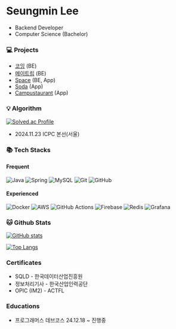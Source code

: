 <!--
![header](https://capsule-render.vercel.app/api?type=transparent&color=6082B6&height=100&section=header&text=Seungmin's%20Github&fontSize=60&fontColor=6082B6)
-->

<!--
안녕하세요, 

🔥 개발을 통해 꾸준한 성취감을 얻고싶은 🔥

신입 백엔드 개발자 이승민입니다.
-->

<!--
### Projects
| 프로젝트 | 설명 | 역할 | 주관 | 기간 |
| --- | --- | --- | --- | --- |
| [코잉](https://github.com/prgrms-be-devcourse/NBE4-5-2-Team09) | 코인 대시보드 사이트 | BE | 프로그래머스 | 25.02.27 ~ 25.03.17 |
| [메이트립](https://github.com/dnd-side-project/dnd-11th-1-backend) | 여행 동행 메이트 구인 앱 | BE | DND | 24.06.29 ~ 24.08.24 |
| [Space](https://github.com/min429/space) | 객체탐지를 통한 도서관 자리 관리 시스템 | BE, App | Capstone Design | 24.03.13 ~ 24.10.03 |
| [Soda](https://github.com/min429/Soda) | 청각장애인을 위한 위험감지 및 소리분류 앱 | App | 한국장애인재단 | 23.07.04 ~ 23.10.30 |
| [Campustaurant](https://github.com/min429/Campustaurant) | 대학생을 위한 식사 메이트 앱 | App | CEDC | 22.08.17 ~ 22.11.17 |
-->

# Seungmin Lee
- Backend Developer
- Computer Science (Bachelor)

### 💻 Projects
- [코잉](https://github.com/prgrms-be-devcourse/NBE4-5-2-Team09) (BE)
- [메이트립](https://github.com/dnd-side-project/dnd-11th-1-backend) (BE)
- [Space](https://github.com/min429/space) (BE, App)
- [Soda](https://github.com/min429/Soda) (App)
- [Campustaurant](https://github.com/min429/Campustaurant) (App)

### 💡 Algorithm
[![Solved.ac Profile](http://mazassumnida.wtf/api/v2/generate_badge?boj=lsm990429)](https://solved.ac/lsm990429/)

- 2024.11.23 ICPC 본선(서울)

### 📚 Tech Stacks
#### Frequent
![Java](https://img.shields.io/badge/java-%23ED8B00.svg?style=for-the-badge&logo=openjdk&logoColor=white)
![Spring](https://img.shields.io/badge/spring-%236DB33F.svg?style=for-the-badge&logo=spring&logoColor=white)
![MySQL](https://img.shields.io/badge/mysql-4479A1.svg?style=for-the-badge&logo=mysql&logoColor=white)
![Git](https://img.shields.io/badge/git-%23F05033.svg?style=for-the-badge&logo=git&logoColor=white)
![GitHub](https://img.shields.io/badge/github-%23121011.svg?style=for-the-badge&logo=github&logoColor=white)

#### Experienced
![Docker](https://img.shields.io/badge/docker-%230db7ed.svg?style=for-the-badge&logo=docker&logoColor=white)
![AWS](https://img.shields.io/badge/AWS-%23FF9900.svg?style=for-the-badge&logo=amazon-aws&logoColor=white)
![GitHub Actions](https://img.shields.io/badge/github%20actions-%232671E5.svg?style=for-the-badge&logo=githubactions&logoColor=white)
![Firebase](https://img.shields.io/badge/firebase-a08021?style=for-the-badge&logo=firebase&logoColor=ffcd34)
![Redis](https://img.shields.io/badge/redis-%23DD0031.svg?style=for-the-badge&logo=redis&logoColor=white)
![Grafana](https://img.shields.io/badge/grafana-%23F46800.svg?style=for-the-badge&logo=grafana&logoColor=white)

### 🐱 Github Stats
[![GitHub stats](https://github-readme-stats.vercel.app/api?username=min429&theme=transparent)](https://github.com/anuraghazra/github-readme-stats)

[![Top Langs](https://github-readme-stats.vercel.app/api/top-langs/?username=min429&theme=transparent&hide=c#.html)](https://github.com/anuraghazra/github-readme-stats)

### Certificates
- SQLD - 한국데이터산업진흥원
- 정보처리기사 - 한국산업인력공단
- OPIC (IM2) - ACTFL

### Educations
- 프로그래머스 데브코스 24.12.18 ~ 진행중
